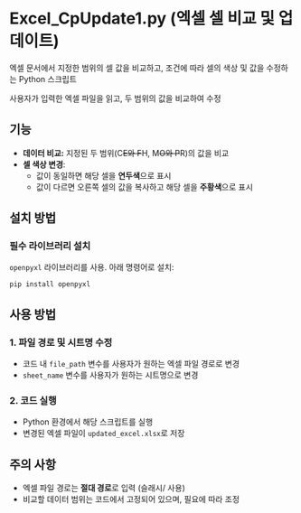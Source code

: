 # Excel_CpUpdate1.py (엑셀 셀 비교 및 업데이트)

엑셀 문서에서 지정한 범위의 셀 값을 비교하고, 조건에 따라 셀의 색상 및 값을 수정하는 Python 스크립트

사용자가 입력한 엑셀 파일을 읽고, 두 범위의 값을 비교하여 수정

## 기능

- **데이터 비교:** 지정된 두 범위(C~~E와 F~~H, M~~O와 P~~R)의 값을 비교
- **셀 색상 변경**:
    - 값이 동일하면 해당 셀을 **연두색**으로 표시
    - 값이 다르면 오른쪽 셀의 값을 복사하고 해당 셀을 **주황색**으로 표시

## 설치 방법

### 필수 라이브러리 설치

`openpyxl` 라이브러리를 사용. 아래 명령어로 설치:

```
pip install openpyxl
```

## 사용 방법

### **1. 파일 경로 및 시트명 수정**

- 코드 내 `file_path` 변수를 사용자가 원하는 엑셀 파일 경로로 변경
- `sheet_name` 변수를 사용자가 원하는 시트명으로 변경

### **2. 코드 실행**

- Python 환경에서 해당 스크립트를 실행
- 변경된 엑셀 파일이 `updated_excel.xlsx`로 저장

## 주의 사항

- 엑셀 파일 경로는 **절대 경로**로 입력 (슬래시/ 사용)
- 비교할 데이터 범위는 코드에서 고정되어 있으며, 필요에 따라 조정